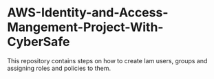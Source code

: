 # AWS-Identity-and-Access-Mangement-Project-With-CyberSafe
This repository contains steps on how to create Iam users, groups and assigning roles and policies to them.
